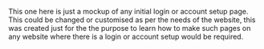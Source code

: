 This one here is just a mockup of any initial login or account setup page. This could be changed or customised as per the needs of the website, this was created just for the the purpose to learn how to make such pages on any website where there is a login or account setup would be required.
